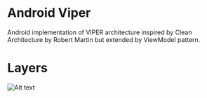 # Android Viper

Android implementation of VIPER architecture inspired by Clean Architecture by Robert Martin but extended by ViewModel pattern.

# Layers

![Alt text](architecture_layers.png)